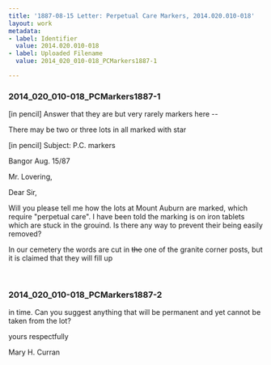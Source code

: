 ```yaml
---
title: '1887-08-15 Letter: Perpetual Care Markers, 2014.020.010-018'
layout: work
metadata:
- label: Identifier
  value: 2014.020.010-018
- label: Uploaded Filename
  value: 2014_020_010-018_PCMarkers1887-1

---
```

<div class="pages">
<div id="page-1751956">
<h3><a name="page-1751956">2014_020_010-018_PCMarkers1887-1</a></h3>
<div class="page-content">
<p>[in pencil]<span class='line-break'> </span>Answer that they are but<span class='line-break'> </span>very rarely markers here --</p>
<p>There may be two or three<span class='line-break'> </span>lots in all marked with star</p>
<p>[in pencil] Subject: P.C. markers</p>
<p>Bangor Aug. 15/87</p>
<p>Mr. Lovering,</p>
<p>Dear Sir,</p>
<p>Will you<span class='line-break'> </span>please tell me how the<span class='line-break'> </span>lots at Mount Auburn<span class='line-break'> </span>are marked, which require<span class='line-break'> </span>"perpetual care". I have<span class='line-break'> </span>been told the marking<span class='line-break'> </span>is on iron tablets which<span class='line-break'> </span>are stuck in the grouind.<span class='line-break'> </span>Is there any way to prevent<span class='line-break'> </span>their being easily removed?</p>
<p>In our cemetery the<span class='line-break'> </span>words are cut in <s>the</s> one<span class='line-break'> </span>of the granite corner<span class='line-break'> </span>posts, but it is claimed<span class='line-break'> </span>that they will fill up</p>
</div>
</div>
<br />
<div id="page-1751957">
<h3><a name="page-1751957">2014_020_010-018_PCMarkers1887-2</a></h3>
<div class="page-content">
<p>in time. Can you<span class='line-break'> </span>suggest anything that<span class='line-break'> </span>will be permanent and<span class='line-break'> </span>yet cannot be taken<span class='line-break'> </span>from the lot?</p>
<p>yours respectfully</p>
<p>Mary H. Curran</p>
</div>
</div>
<br />
</div>
